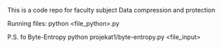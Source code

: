 This is a code repo for faculty subject Data compression and protection

Running files:
python <file_python>.py

P.S.
fo Byte-Entropy
python projekat1/byte-entropy.py <file_input>
